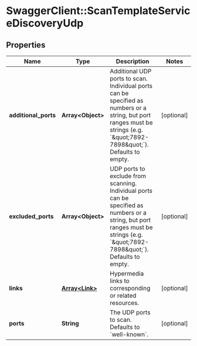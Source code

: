 # SwaggerClient::ScanTemplateServiceDiscoveryUdp

## Properties
Name | Type | Description | Notes
------------ | ------------- | ------------- | -------------
**additional_ports** | **Array&lt;Object&gt;** | Additional UDP ports to scan. Individual ports can be specified as numbers or a string, but port ranges must be strings (e.g. &#x60;\&quot;7892-7898\&quot;&#x60;). Defaults to empty. | [optional] 
**excluded_ports** | **Array&lt;Object&gt;** | UDP ports to exclude from scanning. Individual ports can be specified as numbers or a string, but port ranges must be strings (e.g. &#x60;\&quot;7892-7898\&quot;&#x60;). Defaults to empty. | [optional] 
**links** | [**Array&lt;Link&gt;**](Link.md) | Hypermedia links to corresponding or related resources. | [optional] 
**ports** | **String** | The UDP ports to scan. Defaults to &#x60;well-known&#x60;. | [optional] 

